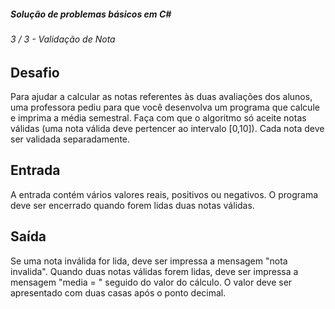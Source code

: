 ##### Solução de problemas básicos em C#

###### 3 / 3 - Validação de Nota

## Desafio

Para ajudar a calcular as notas referentes às duas avaliações dos alunos, uma professora pediu para que você desenvolva um programa que calcule e imprima a média semestral. Faça com que o algoritmo só aceite notas válidas (uma nota válida deve pertencer ao intervalo [0,10]). Cada nota deve ser validada separadamente.

## Entrada

A entrada contém vários valores reais, positivos ou negativos. O programa deve ser encerrado quando forem lidas duas notas válidas.

## Saída

Se uma nota inválida for lida, deve ser impressa a mensagem "nota invalida".
Quando duas notas válidas forem lidas, deve ser impressa a mensagem "media = " seguido do valor do cálculo. O valor deve ser apresentado com duas casas após o ponto decimal.